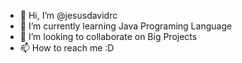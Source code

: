 - 👋 Hi, I’m @jesusdavidrc
- 🌱 I’m currently learning Java Programing Language
- 💞️ I’m looking to collaborate on Big Projects
- 📫 How to reach me :D 

<!---
jesusdavidrc/jesusdavidrc is a ✨ special ✨ repository because its `README.md` (this file) appears on your GitHub profile.
You can click the Preview link to take a look at your changes.
--->
